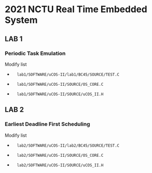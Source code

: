 # 2021 NCTU Real Time Embedded System

## LAB 1 
### Periodic Task Emulation
Modify list
*       lab1/SOFTWARE/uCOS-II/lab1/BC45/SOURCE/TEST.C
*       lab1/SOFTWARE/uCOS-II/SOURCE/OS_CORE.C
*       lab1/SOFTWARE/uCOS-II/SOURCE/uCOS_II.H

## LAB 2
### Earliest Deadline First Scheduling
Modify list
*       lab2/SOFTWARE/uCOS-II/lab2/BC45/SOURCE/TEST.C
*       lab2/SOFTWARE/uCOS-II/SOURCE/OS_CORE.C
*       lab2/SOFTWARE/uCOS-II/SOURCE/uCOS_II.H 
